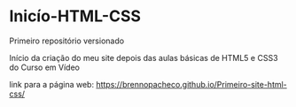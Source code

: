 # Inicío-HTML-CSS
 Primeiro repositório versionado


Início da criação do meu site depois das aulas básicas de HTML5 e CSS3 do Curso em Vídeo



link para a página web: https://brennopacheco.github.io/Primeiro-site-html-css/
